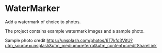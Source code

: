 # WaterMarker
Add a watermark of choice to photos.

The project contains example watermark images and a sample photo. 

Sample photo credit https://unsplash.com/photos/6T7kfc3VitU?utm_source=unsplash&utm_medium=referral&utm_content=creditShareLink
